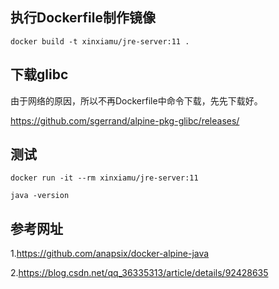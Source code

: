 ## 执行Dockerfile制作镜像 

    docker build -t xinxiamu/jre-server:11 .
    
## 下载glibc

由于网络的原因，所以不再Dockerfile中命令下载，先先下载好。

https://github.com/sgerrand/alpine-pkg-glibc/releases/    

## 测试

    docker run -it --rm xinxiamu/jre-server:11
    
    java -version

## 参考网址

1.https://github.com/anapsix/docker-alpine-java

2.https://blog.csdn.net/qq_36335313/article/details/92428635

